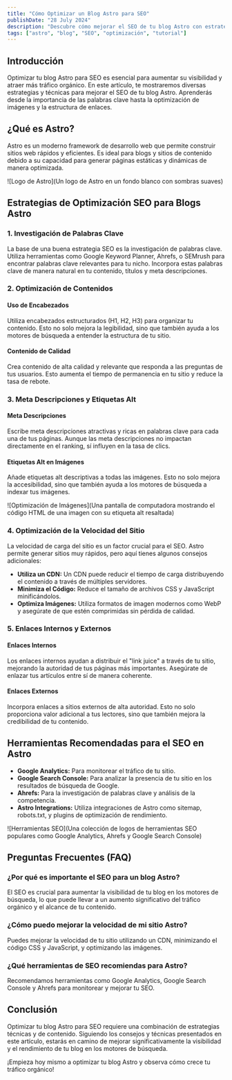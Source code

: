 ```yaml
---
title: "Cómo Optimizar un Blog Astro para SEO"
publishDate: "28 July 2024"
description: "Descubre cómo mejorar el SEO de tu blog Astro con estrategias y técnicas efectivas."
tags: ["astro", "blog", "SEO", "optimización", "tutorial"]
---
```


## Introducción

Optimizar tu blog Astro para SEO es esencial para aumentar su visibilidad y atraer más tráfico orgánico. En este artículo, te mostraremos diversas estrategias y técnicas para mejorar el SEO de tu blog Astro. Aprenderás desde la importancia de las palabras clave hasta la optimización de imágenes y la estructura de enlaces.

## ¿Qué es Astro?

Astro es un moderno framework de desarrollo web que permite construir sitios web rápidos y eficientes. Es ideal para blogs y sitios de contenido debido a su capacidad para generar páginas estáticas y dinámicas de manera optimizada.

![Logo de Astro](Un logo de Astro en un fondo blanco con sombras suaves)

## Estrategias de Optimización SEO para Blogs Astro

### 1. Investigación de Palabras Clave

La base de una buena estrategia SEO es la investigación de palabras clave. Utiliza herramientas como Google Keyword Planner, Ahrefs, o SEMrush para encontrar palabras clave relevantes para tu nicho. Incorpora estas palabras clave de manera natural en tu contenido, títulos y meta descripciones.

### 2. Optimización de Contenidos

#### Uso de Encabezados

Utiliza encabezados estructurados (H1, H2, H3) para organizar tu contenido. Esto no solo mejora la legibilidad, sino que también ayuda a los motores de búsqueda a entender la estructura de tu sitio.

#### Contenido de Calidad

Crea contenido de alta calidad y relevante que responda a las preguntas de tus usuarios. Esto aumenta el tiempo de permanencia en tu sitio y reduce la tasa de rebote.

### 3. Meta Descripciones y Etiquetas Alt

#### Meta Descripciones

Escribe meta descripciones atractivas y ricas en palabras clave para cada una de tus páginas. Aunque las meta descripciones no impactan directamente en el ranking, sí influyen en la tasa de clics.

#### Etiquetas Alt en Imágenes

Añade etiquetas alt descriptivas a todas las imágenes. Esto no solo mejora la accesibilidad, sino que también ayuda a los motores de búsqueda a indexar tus imágenes.

![Optimización de Imágenes](Una pantalla de computadora mostrando el código HTML de una imagen con su etiqueta alt resaltada)

### 4. Optimización de la Velocidad del Sitio

La velocidad de carga del sitio es un factor crucial para el SEO. Astro permite generar sitios muy rápidos, pero aquí tienes algunos consejos adicionales:

- **Utiliza un CDN:** Un CDN puede reducir el tiempo de carga distribuyendo el contenido a través de múltiples servidores.
- **Minimiza el Código:** Reduce el tamaño de archivos CSS y JavaScript minificándolos.
- **Optimiza Imágenes:** Utiliza formatos de imagen modernos como WebP y asegúrate de que estén comprimidas sin pérdida de calidad.

### 5. Enlaces Internos y Externos

#### Enlaces Internos

Los enlaces internos ayudan a distribuir el "link juice" a través de tu sitio, mejorando la autoridad de tus páginas más importantes. Asegúrate de enlazar tus artículos entre sí de manera coherente.

#### Enlaces Externos

Incorpora enlaces a sitios externos de alta autoridad. Esto no solo proporciona valor adicional a tus lectores, sino que también mejora la credibilidad de tu contenido.

## Herramientas Recomendadas para el SEO en Astro

- **Google Analytics:** Para monitorear el tráfico de tu sitio.
- **Google Search Console:** Para analizar la presencia de tu sitio en los resultados de búsqueda de Google.
- **Ahrefs:** Para la investigación de palabras clave y análisis de la competencia.
- **Astro Integrations:** Utiliza integraciones de Astro como sitemap, robots.txt, y plugins de optimización de rendimiento.

![Herramientas SEO](Una colección de logos de herramientas SEO populares como Google Analytics, Ahrefs y Google Search Console)

## Preguntas Frecuentes (FAQ)

### ¿Por qué es importante el SEO para un blog Astro?

El SEO es crucial para aumentar la visibilidad de tu blog en los motores de búsqueda, lo que puede llevar a un aumento significativo del tráfico orgánico y el alcance de tu contenido.

### ¿Cómo puedo mejorar la velocidad de mi sitio Astro?

Puedes mejorar la velocidad de tu sitio utilizando un CDN, minimizando el código CSS y JavaScript, y optimizando las imágenes.

### ¿Qué herramientas de SEO recomiendas para Astro?

Recomendamos herramientas como Google Analytics, Google Search Console y Ahrefs para monitorear y mejorar tu SEO.

## Conclusión

Optimizar tu blog Astro para SEO requiere una combinación de estrategias técnicas y de contenido. Siguiendo los consejos y técnicas presentados en este artículo, estarás en camino de mejorar significativamente la visibilidad y el rendimiento de tu blog en los motores de búsqueda.

¡Empieza hoy mismo a optimizar tu blog Astro y observa cómo crece tu tráfico orgánico!
